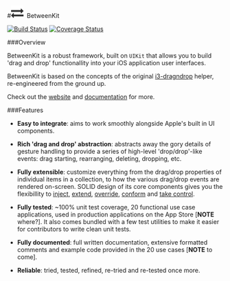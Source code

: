 #![](Docs/Images/exchange-29x29.png)&nbsp;&nbsp;BetweenKit 

[![Build Status](https://travis-ci.org/ice3-software/between-kit.svg?branch=task-28-build-2.0.0)](https://travis-ci.org/ice3-software/between-kit) [![Coverage Status](https://coveralls.io/repos/ice3-software/between-kit/badge.png?branch=task-52-static-analysis-mess-detection)](https://coveralls.io/r/ice3-software/between-kit?branch=task-52-static-analysis-mess-detection)

###Overview

BetweenKit is a robust framework, built on `UIKit` that allows you to build 'drag and drop' functionallity into your iOS application user interfaces. 

BetweenKit is based on the concepts of the original [i3-dragndrop]() helper, re-engineered from the ground up.

Check out the [website](http://ice3-software.github.io/between-kit/) and [documentation]() for more.

###Features

- __Easy to integrate__: aims to work smoothly alongside Apple's built in UI components.

- __Rich 'drag and drop' abstraction__: abstracts away the gory details of gesture handling to provide a series of high-level 'drop/drop'-like events: drag starting, rearranging, deleting, dropping, etc.

- __Fully extensible__: customize everything from the drag/drop properties of individual items in a collection, to how the various drag/drop events are rendered on-screen. SOLID design of its core components gives you the flexibillity to [inject](), [extend](), [override](), [conform]() and [take control](http://i3.ytimg.com/vi/j4cokDb68jc/hqdefault.jpg).

- __Fully tested__: ~100% unit test coverage, 20 functional use case applications, used in production applications on the App Store [__NOTE__ where?]. It also comes bundled with a few test utilities to make it easier for contributors to write clean unit tests.

- __Fully documented__: full written documentation, extensive formatted comments and example code provided in the 20 use cases [__NOTE__ to come].

- __Reliable__: tried, tested, refined, re-tried and re-tested once more.

